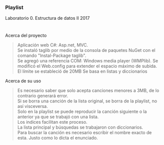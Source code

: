 ﻿### Playlist  
Laboratorio 0. Estructura de datos II 2017  
#  
Acerca del proyecto  
>Aplicación web C#: Asp.net, MVC.  
>Se instaló taglib por medio de la consola de paquetes NuGet con el comando "Instal-Package taglib".  
>Se agregó una referencia COM: Windows media player (WMPlib). 
>Se modificó el Web.config para extender el espacio máximo de subida. El límite se estableció de 20MB 
>Se basa en listas y diccionarios  
  
Acerca de su uso  
>Es necesario saber que solo acepta canciones menores a 3MB, de lo contrario generará error.   
>Si se borra una canción de la lista original, se borra de la playlist, no así visceversa.  
>Solo en la playlist se puede reproducir la canción siguiente o la anterior ya que se trabajó con una lista.  
Los indices facilitan este proceso.  
>La lista principal y búsquedas se trabajaron con diccionarios.  
>Para buscar la canción es necesario escribir el nombre exacto de esta. Justo como lo dicta el enunciado.  
